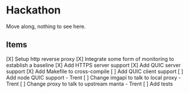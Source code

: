 # Hackathon

Move along, nothing to see here.

## Items

[X] Setup http reverse proxy
[X] Integrate some form of monitoring to establish a baseline
[X] Add HTTPS server support
[X] Add QUIC server support
[X] Add Makefile to cross-compile
[ ] Add QUIC client support
[ ] Add node QUIC support - Trent
[ ] Change imgapi to talk to local proxy - Trent
[ ] Change proxy to talk to upstream manta - Trent
[ ] Add tests
